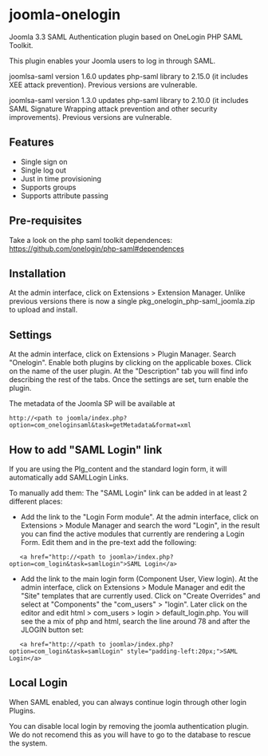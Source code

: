 joomla-onelogin
===============

Joomla 3.3 SAML Authentication plugin based on OneLogin PHP SAML Toolkit.

This plugin enables your Joomla users to log in through SAML.

joomlsa-saml version 1.6.0 updates php-saml library to 2.15.0 (it includes XEE attack prevention).
Previous versions are vulnerable.

joomlsa-saml version 1.3.0 updates php-saml library to 2.10.0 (it includes SAML Signature Wrapping attack prevention and other security improvements).
Previous versions are vulnerable.

Features
--------

* Single sign on
* Single log out
* Just in time provisioning
* Supports groups
* Supports attribute passing


Pre-requisites
--------------

Take a look on the php saml toolkit dependences:
https://github.com/onelogin/php-saml#dependences


Installation
------------

At the admin interface, click on Extensions > Extension Manager. 
Unlike previous versions there is now a single pkg_onelogin_php-saml_joomla.zip to upload and install.


Settings
--------

At the admin interface, click on Extensions > Plugin Manager. Search "Onelogin". 
Enable both plugins by clicking on the applicable boxes. Click on the name of the user plugin. 
At the "Description" tab you will find info describing the rest of the tabs. Once the settings are set, turn enable the plugin.

The metadata of the Joomla SP will be available at
``` 
http://<path to joomla/index.php?option=com_oneloginsaml&task=getMetadata&format=xml
```

How to add "SAML Login" link
----------------------------

If you are using the Plg_content and the standard login form, it will automatically add SAMLLogin Links.

To manually add them:
The "SAML Login" link can be added in at least 2 different places:

* Add the link to the "Login Form module". At the admin interface, click on Extensions > Module Manager and search the
   word "Login", in the result you can find the active modules that currently are rendering a Login Form. Edit them and in the
   pre-text add the following:

```
   <a href="http://<path to joomla>/index.php?option=com_login&task=samlLogin">SAML Login</a>
```

* Add the link to the main login form (Component User, View login). At the admin interface, click on Extensions > Module Manager
   and edit the "Site" templates that are currently used. Click on "Create Overrides" and select at "Components" the "com_users" > "login". Later click on the editor and edit html > com_users > login > default_login.php. You will see the a mix of php and html, search the line around 78 and after the JLOGIN button set:

``` 
   <a href="http://<path to joomla>/index.php?option=com_login&task=samlLogin" style="padding-left:20px;">SAML Login</a>
```

Local Login
-----------

When SAML enabled, you can always continue login through other login Plugins.

You can disable local login by removing the joomla authentication plugin. We do not recomend this as you will have to go to the database to rescue the system. 
